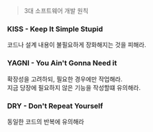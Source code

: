 > 3대 소프트웨어 개발 원칙

### KISS - Keep It Simple Stupid
코드나 설계 내용이 불필요하게 장화해지는 것을 피해라.

### YAGNI - You Ain't Gonna Need it
확장성을 고려하되, 필요한 경우에만 작업해라.  
지금 당장에 필요하지 않은 기능을 작성할떄 유의해라.

### DRY - Don't Repeat Yourself
동일한 코드의 반복에 유의해라